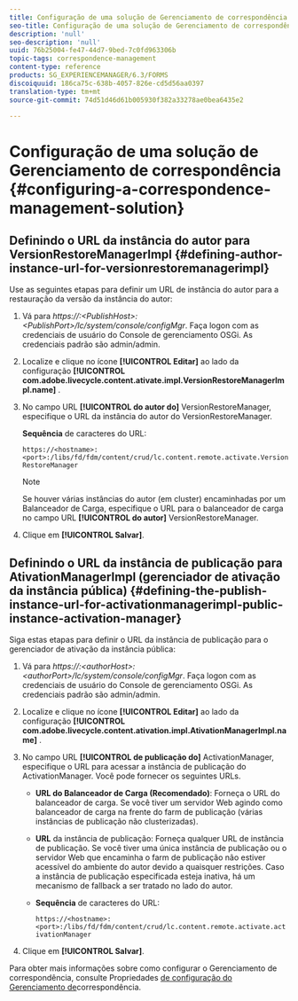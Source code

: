 ```yaml
---
title: Configuração de uma solução de Gerenciamento de correspondência
seo-title: Configuração de uma solução de Gerenciamento de correspondência
description: 'null'
seo-description: 'null'
uuid: 76b25004-fe47-44d7-9bed-7c0fd963306b
topic-tags: correspondence-management
content-type: reference
products: SG_EXPERIENCEMANAGER/6.3/FORMS
discoiquuid: 186ca75c-638b-4057-826e-cd5d56aa0397
translation-type: tm+mt
source-git-commit: 74d51d46d61b005930f382a33278ae0bea6435e2

---
```



# Configuração de uma solução de Gerenciamento de correspondência {#configuring-a-correspondence-management-solution}

## Definindo o URL da instância do autor para VersionRestoreManagerImpl {#defining-author-instance-url-for-versionrestoremanagerimpl}

Use as seguintes etapas para definir um URL de instância do autor para a restauração da versão da instância do autor:

1. Vá para *https://:&lt;PublishHost>:&lt;PublishPort>/lc/system/console/configMgr*. Faça logon com as credenciais de usuário do Console de gerenciamento OSGi. As credenciais padrão são admin/admin.
1. Localize e clique no ícone **[!UICONTROL Editar]** ao lado da configuração **[!UICONTROL com.adobe.livecycle.content.ativate.impl.VersionRestoreManagerImpl.name]** .
1. No campo URL **[!UICONTROL do autor do]** VersionRestoreManager, especifique o URL da instância do autor do VersionRestoreManager.

   **Sequência** de caracteres do URL:

   `https://<hostname>:<port>:/libs/fd/fdm/content/crud/lc.content.remote.activate.VersionRestoreManager`

   >[!NOTE]
   >
   >Se houver várias instâncias do autor (em cluster) encaminhadas por um Balanceador de Carga, especifique o URL para o balanceador de carga no campo URL **[!UICONTROL do autor]** VersionRestoreManager.

1. Clique em **[!UICONTROL Salvar]**.

## Definindo o URL da instância de publicação para AtivationManagerImpl (gerenciador de ativação da instância pública) {#defining-the-publish-instance-url-for-activationmanagerimpl-public-instance-activation-manager}

Siga estas etapas para definir o URL da instância de publicação para o gerenciador de ativação da instância pública:

1. Vá para *https://:&lt;authorHost>:&lt;authorPort>/lc/system/console/configMgr*. Faça logon com as credenciais de usuário do Console de gerenciamento OSGi. As credenciais padrão são admin/admin.
1. Localize e clique no ícone **[!UICONTROL Editar]** ao lado da configuração **[!UICONTROL com.adobe.livecycle.content.ativation.impl.AtivationManagerImpl.name]** .
1. No campo URL **[!UICONTROL de publicação do]** ActivationManager, especifique o URL para acessar a instância de publicação do ActivationManager. Você pode fornecer os seguintes URLs.

   * **URL do Balanceador de Carga (Recomendado)**: Forneça o URL do balanceador de carga. Se você tiver um servidor Web agindo como balanceador de carga na frente do farm de publicação (várias instâncias de publicação não clusterizadas).
   * **URL** da instância de publicação: Forneça qualquer URL de instância de publicação. Se você tiver uma única instância de publicação ou o servidor Web que encaminha o farm de publicação não estiver acessível do ambiente do autor devido a quaisquer restrições. Caso a instância de publicação especificada esteja inativa, há um mecanismo de fallback a ser tratado no lado do autor.
   * **Sequência** de caracteres do URL:

      `https://<hostname>:<port>:/libs/fd/fdm/content/crud/lc.content.remote.activate.activationManager`

1. Clique em **[!UICONTROL Salvar]**.

Para obter mais informações sobre como configurar o Gerenciamento de correspondência, consulte Propriedades [de configuração do Gerenciamento de](https://helpx.adobe.com/aem-forms/6-2/cm-configuration-properties.html)correspondência.
